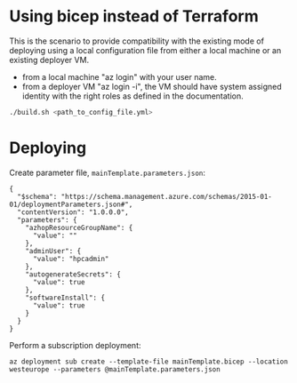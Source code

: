 # Using bicep instead of Terraform
This is the scenario to provide compatibility with the existing mode of deploying using a local configuration file from either a local machine or an existing deployer VM.
- from a local machine "az login" with your user name.
- from a deployer VM "az login -i", the VM should have system assigned identity with the right roles as defined in the documentation.

```bash
./build.sh <path_to_config_file.yml>
```

# Deploying

Create parameter file, `mainTemplate.parameters.json`:

```
{
  "$schema": "https://schema.management.azure.com/schemas/2015-01-01/deploymentParameters.json#",
  "contentVersion": "1.0.0.0",
  "parameters": {
    "azhopResourceGroupName": {
      "value": ""
    },
    "adminUser": {
      "value": "hpcadmin"
    },
    "autogenerateSecrets": {
      "value": true
    },
    "softwareInstall": {
      "value": true
    }
  }
}
```

Perform a subscription deployment:

```
az deployment sub create --template-file mainTemplate.bicep --location westeurope --parameters @mainTemplate.parameters.json
```